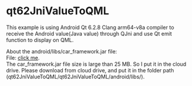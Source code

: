 # qt62JniValueToQML
This example is using Android Qt 6.2.8 Clang arm64-v8a compiler to  receive the Android value(Java value) through QJni and use Qt emit function to display on QML.  

About the android/libs/car_framework.jar file:    
File: [click me](https://drive.google.com/file/d/1uLDje9tRJMZqveUOVi5OUoK3VJaT2BBc/view).   
The car_framework.jar file size is large than 25 MB. So I put it in the cloud drive. Please download from cloud drive, and put it in the folder path (qt62JniValueToQML/qt62JniValueToQML/android/libs/).   



